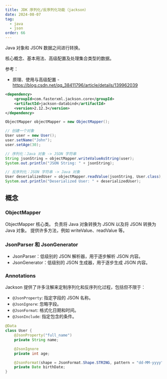 ```yaml
---
title: JDK 序列化/反序列化功能（jackson）
date: 2024-08-07
tag:
  - java
  - json
order: 66
---
```


Java 对象和 JSON 数据之间进行转换。

核心概念、基本用法、高级配置及处理集合类型的数据。

参考：

- 原理、使用与高级配置 - https://blog.csdn.net/qq_38411796/article/details/139962039

```xml title="pom.xml"
<dependency>
    <groupId>com.fasterxml.jackson.core</groupId>
    <artifactId>jackson-databind</artifactId>
    <version>2.12.3</version>
</dependency>
```

```java
ObjectMapper objectMapper = new ObjectMapper();

// 创建一个对象
User user = new User();
user.setName("John");
user.setAge(30);

// 序列化：Java 对象 -> JSON 字符串
String jsonString = objectMapper.writeValueAsString(user);
System.out.println("JSON String: " + jsonString);

// 反序列化：JSON 字符串 -> Java 对象
User deserializedUser = objectMapper.readValue(jsonString, User.class);
System.out.println("Deserialized User: " + deserializedUser);
```

## 概念

### ObjectMapper

ObjectMapper 核心类。
负责将 Java 对象转换为 JSON 以及将 JSON 转换为 Java 对象。
提供许多方法，例如 writeValue、readValue 等。

### JsonParser 和 JsonGenerator

- JsonParser：低级别的 JSON 解析器，用于逐步解析 JSON 内容。
- JsonGenerator：低级别的 JSON 生成器，用于逐步生成 JSON 内容。

### Annotations

Jackson 提供了许多注解来定制序列化和反序列化过程，包括但不限于：

- `@JsonProperty`: 指定字段的 JSON 名称。
- `@JsonIgnore`: 忽略字段。
- `@JsonFormat`: 格式化日期和时间。
- `@JsonInclude`: 指定包含的条件。

```java
@Data
class User {
    @JsonProperty("full_name")
    private String name;

    @JsonIgnore
    private int age;

    @JsonFormat(shape = JsonFormat.Shape.STRING, pattern = "dd-MM-yyyy")
    private Date birthDate;
}
```
